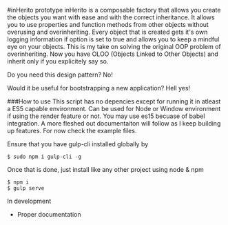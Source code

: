 #inHerito prototype
inHerito is a composable factory that allows you create the objects you want with ease and with the correct inheritance. It allows you to use properties and function methods from other objects without overusing and overinheriting. Every object that is created gets it's own logging information if option is set to true and allows you to keep a mindful eye on your objects. This is my take on solving the original OOP problem of overinheriting.
Now you have OLOO (Objects Linked to Other Objects) and inherit only if you explicitely say so. 

Do you need this design pattern? No!

Would it be useful for bootstrapping a new application? Hell yes!


###How to use
This script has no depencies except for running it in atleast a ES5 capable environment. Can be used for Node or Window environment if using the render feature or not. You may use es15 becuase of babel integration. 
A more fleshed out documentaiton will follow as I keep building up features. For now check the example files.

Ensure that you have gulp-cli installed globally by 
	
	$ sudo npm i gulp-cli -g
	
Once that is done, just install like any other project using node & npm

	$ npm i 
	$ gulp serve

In development
- Proper documentation
